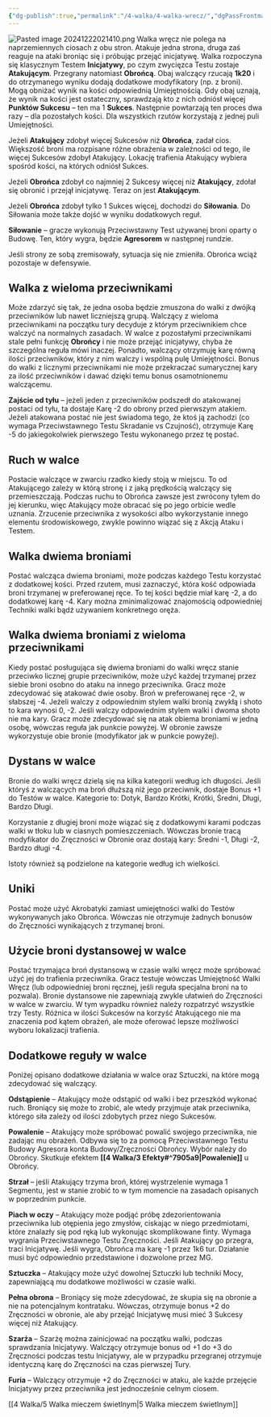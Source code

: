 ```yaml
---
{"dg-publish":true,"permalink":"/4-walka/4-walka-wrecz/","dgPassFrontmatter":true}
---
```


![Pasted image 20241222021410.png](/img/user/6%20Obrazy/Pasted%20image%2020241222021410.png)
Walka wręcz nie polega na naprzemiennych ciosach z obu stron. Atakuje jedna strona, druga zaś reaguje na ataki broniąc się i próbując przejąć inicjatywę. Walka rozpoczyna się klasycznym Testem **Inicjatywy**, po czym zwycięzca Testu zostaje **Atakującym**. Przegrany natomiast **Obrońcą**. Obaj walczący rzucają **1k20** i do otrzymanego wyniku dodają dodatkowe modyfikatory (np. z broni). Mogą obniżać wynik na kości odpowiednią Umiejętnością. Gdy obaj uznają, że wynik na kości jest ostateczny, sprawdzają kto z nich odniósł więcej **Punktów Sukcesu** – ten ma 1 **Sukces**. Następnie powtarzają ten proces dwa razy – dla pozostałych kości. Dla wszystkich rzutów korzystają z jednej puli Umiejętności.

Jeżeli **Atakujący** zdobył więcej Sukcesów niż **Obrońca**, zadał cios. Większość broni ma rozpisane różne obrażenia w zależności od tego, ile więcej Sukcesów zdobył Atakujący. Lokację trafienia Atakujący wybiera spośród kości, na których odniósł Sukces.

Jeżeli **Obrońca** zdobył co najmniej 2 Sukcesy więcej niż **Atakujący**, zdołał się obronić i przejął inicjatywę. Teraz on jest **Atakującym**. 

Jeżeli **Obrońca** zdobył tylko 1 Sukces więcej, dochodzi do **Siłowania**. Do Siłowania może także dojść w wyniku dodatkowych reguł.

**Siłowanie** – gracze wykonują Przeciwstawny Test używanej broni oparty o Budowę. Ten, który wygra, będzie **Agresorem** w następnej rundzie.

Jeśli strony ze sobą zremisowały, sytuacja się nie zmieniła. Obrońca wciąż pozostaje w defensywie. 

## Walka z wieloma przeciwnikami

Może zdarzyć się tak, że jedna osoba będzie zmuszona do walki z dwójką przeciwników lub nawet liczniejszą grupą. Walczący z wieloma przeciwnikami na początku tury decyduje z którym przeciwnikiem chce walczyć na normalnych zasadach. W walce z pozostałymi przeciwnikami stale pełni funkcję **Obrońcy** i nie może przejąć inicjatywy, chyba że szczególna reguła mówi inaczej. Ponadto, walczący otrzymuję karę równą ilości przeciwników, który z nim walczy i wspólną pulę Umiejętności. Bonus do walki z licznymi przeciwnikami nie może przekraczać sumarycznej kary za ilość przeciwników i dawać dzięki temu bonus osamotnionemu walczącemu.

**Zajście od tyłu** – jeżeli jeden z przeciwników podszedł do atakowanej postaci od tyłu, ta dostaje Karę -2 do obrony przed pierwszym atakiem. Jeżeli atakowana postać nie jest świadoma tego, że ktoś ją zachodzi (co wymaga Przeciwstawnego Testu Skradanie vs Czujność), otrzymuje Karę -5 do jakiegokolwiek pierwszego Testu wykonanego przez tę postać.

## Ruch w walce

Postacie walczące w zwarciu rzadko kiedy stoją w miejscu. To od Atakującego zależy w którą stronę i z jaką prędkością walczący się przemieszczają. Podczas ruchu to Obrońca zawsze jest zwrócony tyłem do jej kierunku, więc Atakujący może obracać się po jego orbicie wedle uznania. Zrzucenie przeciwnika z wysokości albo wykorzystanie innego elementu środowiskowego, zwykle powinno wiązać się z Akcją Ataku i Testem.

## Walka dwiema broniami

Postać walcząca dwiema broniami, może podczas każdego Testu korzystać z dodatkowej kości. Przed rzutem, musi zaznaczyć, która kość odpowiada broni trzymanej w preferowanej ręce. To tej kości będzie miał karę -2, a do dodatkowej karę -4. Kary można zminimalizować znajomością odpowiedniej Techniki walki bądź używaniem konkretnego oręża.

## Walka dwiema broniami z wieloma przeciwnikami

Kiedy postać posługująca się dwiema broniami do walki wręcz stanie przeciwko licznej grupie przeciwników, może użyć każdej trzymanej przez siebie broni osobno do ataku na innego przeciwnika. Gracz może zdecydować się atakować dwie osoby. Broń w preferowanej ręce -2, w słabszej -4. Jeżeli walczy z odpowiednim stylem walki bronią zwykłą i shoto to kara wynosi 0, -2. Jeśli walczy odpowiednim stylem walki i dwoma shoto nie ma kary. Gracz może zdecydować się na atak obiema broniami w jedną osobę, wówczas reguła jak punkcie powyżej. W obronie zawsze wykorzystuje obie bronie (modyfikator jak w punkcie powyżej).

## Dystans w walce

Bronie do walki wręcz dzielą się na kilka kategorii według ich długości. Jeśli któryś z walczących ma broń dłuższą niż jego przeciwnik, dostaje Bonus +1 do Testów w walce. Kategorie to: 
Dotyk, Bardzo Krótki, Krótki, Średni, Długi, Bardzo Długi.

Korzystanie z długiej broni może wiązać się z dodatkowymi karami podczas walki w tłoku lub w ciasnych pomieszczeniach. Wówczas bronie tracą modyfikator do Zręczności w Obronie oraz dostają kary: Średni -1, Długi -2, Bardzo długi -4.

Istoty również są podzielone na kategorie według ich wielkości.

## Uniki

Postać może użyć Akrobatyki zamiast umiejętności walki do Testów wykonywanych jako Obrońca. Wówczas nie otrzymuje żadnych bonusów do Zręczności wynikających z trzymanej broni.

## Użycie broni dystansowej w walce

Postać trzymająca broń dystansową w czasie walki wręcz może spróbować użyć jej do trafienia przeciwnika. Gracz testuje wówczas Umiejętność Walki Wręcz (lub odpowiedniej broni ręcznej, jeśli reguła specjalna broni na to pozwala). Bronie dystansowe nie zapewniają zwykle ułatwień do Zręczności w walce w zwarciu. W tym wypadku również należy rozpatrzyć wszystkie trzy Testy. Różnica w ilości Sukcesów na korzyść Atakującego nie ma znaczenia pod kątem obrażeń, ale może oferować lepsze możliwości wyboru lokalizacji trafienia.

## Dodatkowe reguły w walce

Poniżej opisano dodatkowe działania w walce oraz Sztuczki, na które mogą zdecydować się walczący.

**Odstąpienie** – Atakujący może odstąpić od walki i bez przeszkód wykonać ruch. Broniący się może to zrobić, ale wtedy przyjmuje atak przeciwnika, którego siła zależy od ilości zdobytych przez niego Sukcesów.

**Powalenie** – Atakujący może spróbować powalić swojego przeciwnika, nie zadając mu obrażeń. Odbywa się to za pomocą Przeciwstawnego Testu Budowy Agresora konta Budowy/Zręczności Obrońcy. Wybór należy do Obrońcy. Skutkuje efektem **[[4 Walka/3 Efekty#^7905a9\|Powalenie]]** u Obrońcy.

**Strzał** – jeśli Atakujący trzyma broń, której wystrzelenie wymaga 1 Segmentu, jest w stanie zrobić to w tym momencie na zasadach opisanych w poprzednim punkcie.

**Piach w oczy** – Atakujący może podjąć próbę zdezorientowania przeciwnika lub otępienia jego zmysłów, ciskając w niego przedmiotami, które znalazły się pod ręką lub wykonując skomplikowane finty. Wymaga wygrania Przeciwstawnego Testu Zręczności. Jeśli Atakujący go przegra, traci Inicjatywę. Jeśli wygra, Obrońca ma karę -1 przez 1k6 tur. Działanie musi być odpowiednio przedstawione i dozwolone przez MG.

**Sztuczka** – Atakujący może użyć dowolnej Sztuczki lub techniki Mocy, zapewniającą mu dodatkowe możliwości w czasie walki.

**Pełna obrona** – Broniący się może zdecydować, że skupia się na obronie a nie na potencjalnym kontrataku. Wówczas, otrzymuje bonus +2 do Zręczności w obronie, ale aby przejąć Inicjatywę musi mieć 3 Sukcesy więcej niż Atakujący.

**Szarża** – Szarżę można zainicjować na początku walki, podczas sprawdzania Inicjatywy. Walczący otrzymuje bonus od +1 do +3 do Zręczności podczas testu Inicjatywy, ale w przypadku przegranej otrzymuje identyczną karę do Zręczności na czas pierwszej Tury.

**Furia** – Walczący otrzymuje +2 do Zręczności w ataku, ale każde przejęcie Inicjatywy przez przeciwnika jest jednocześnie celnym ciosem.

[[4 Walka/5 Walka mieczem świetlnym\|5 Walka mieczem świetlnym]]